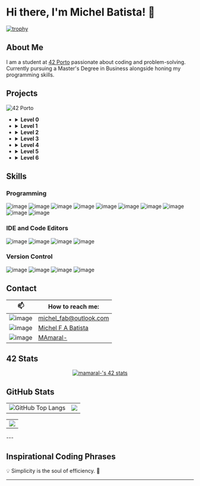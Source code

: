 # Hi there, I'm Michel Batista! 👋

[![trophy](https://github-profile-trophy.vercel.app/?username=micchelfab&column=-1&theme=gruvbox&no-bg=true&no-frame=true)](https://github.com/ryo-ma/github-profile-trophy)

## About Me

I am a student at [42 Porto](https://www.42porto.com/) passionate about coding and problem-solving. Currently pursuing a Master's Degree in Business alongside honing my programming skills.

## Projects

<summary> <img src="https://img.shields.io/badge/porto-000000?style=for-the-badge&logo=42&logoColor=white" alt="42 Porto"></summary>
    <ul>
      <li>
        <details>
          <summary> <b>Level 0</b></summary>
          - <a href="https://github.com/MicchelFAB/42Porto-lvl_0_libft">Libft</a>    
        </details>
      </li>
      <li>
        <details>
          <summary> <b>Level 1</b></summary>
          - <a href="https://github.com/MicchelFAB/42Porto_lvl_1_ft_printf">ft_printf</a></br>
          - <a href="https://github.com/MicchelFAB/42Porto-lvl_1_get_next_line">get_next_line</a></br>
        </details>
      </li>
      <li>
        <details>
          <summary> <b>Level 2</b></summary>
          - <a href="https://github.com/MicchelFAB/42Porto-lvl_2_minitalk">minitalk</a></br>
          - <a href="https://github.com/MicchelFAB/42Porto-lvl_2_push_swap">push_swap</a></br>
          - <a href="https://github.com/MicchelFAB/42Porto-lvl_2_so_long">so_long</a></br>
        </details>
      </li>
      <li>
        <details>
          <summary> <b>Level 3</b></summary>
          - <a href="https://github.com/MicchelFAB/42Porto-lvl_3_minishell">Minishell</a></br>
          - <a href="https://github.com/MicchelFAB/42Porto-lvl_3_philosophers">Philosophers</a></br>
        </details>
      </li>
      <li>
        <details>
          <summary> <b>Level 4</b></summary>
          - <a href="https://github.com/MicchelFAB/42Porto-lvl_4_CPP_Piscine">CPP Piscine 00-04 </a></br>
          - <a href="https://github.com/MicchelFAB/42Porto-lvl_4_miniRT">MiniRT </a></br>
          - <a href="https://github.com/MicchelFAB/42Porto-lvl_4_netpractice">Netpractice </a></br>
        </details>
      </li>
    <li>
      <details>
      <summary> <b>Level 5</b></summary>
      - <a href="https://github.com/MicchelFAB/42Porto-lvl_5_CPP_Piscine">CPP Piscine 05-09 </a></br>
      - <a href="https://github.com/MicchelFAB/42Porto-lvl_5_Inception">Inception </a></br>
      - <a href="https://github.com/MicchelFAB/42Porto-lvl_5_ft_irc">ft_IRC </a></br>
      </details>
    </li>
    <li>
      <details>
      <summary> <b>Level 6</b></summary>
      <!-- - <a href="https://github.com/MicchelFAB/42Porto-lvl_6_ft_transcendence">ft_Transcendence </a></br> -->
      </details>
    </ul>

## Skills

### Programming

![image](https://img.shields.io/badge/C-00599C?style=for-the-badge&logo=c&logoColor=white)
![image](https://img.shields.io/badge/C%2B%2B-00599C?style=for-the-badge&logo=c%2B%2B&logoColor=white)
![image](https://img.shields.io/badge/gnubash-4EAA25?style=for-the-badge&logo=gnubash&logoColor=white)
![image](https://img.shields.io/badge/docker-2496ED?style=for-the-badge&logo=docker&logoColor=white)
![image](https://img.shields.io/badge/Django-092E20?style=for-the-badge&logo=django&logoColor=white)
![image](https://img.shields.io/badge/Python-3776AB?style=for-the-badge&logo=python&logoColor=white)
![image](https://img.shields.io/badge/Javascript-F7DF1E?style=for-the-badge&logo=javascript&logoColor=black)
![image](https://img.shields.io/badge/HTML5-E34F26?style=for-the-badge&logo=html5&logoColor=white)
![image](https://img.shields.io/badge/CSS3-1572B6?style=for-the-badge&logo=css3&logoColor=white)
![image](https://img.shields.io/badge/Markdown-000000?style=for-the-badge&logo=markdown&logoColor=white)


### IDE and Code Editors
![image](https://img.shields.io/badge/vscode-007ACC?style=for-the-badge&logo=visualstudiocode&logoColor=navy)
![image](https://img.shields.io/badge/sublime-FF9800?style=for-the-badge&logo=sublimetext&logoColor=white)
![image](https://img.shields.io/badge/notepad++-90E59A?style=for-the-badge&logo=notepadplusplus&logoColor=black)
![image](https://img.shields.io/badge/atom-66595C?style=for-the-badge&logo=atom&logoColor=white)

### Version Control
![image](https://img.shields.io/badge/github-181717?style=for-the-badge&logo=github&logoColor=white)
![image](https://img.shields.io/badge/pages-181717?style=for-the-badge&logo=githubpages&logoColor=white)
![image](https://img.shields.io/badge/copilot-181717?style=for-the-badge&logo=githubcopilot&logoColor=white)
![image](https://img.shields.io/badge/gitlab-FCA121?style=for-the-badge&logo=gitlab&logoColor=white)



<!--
![image](https://img.shields.io/badge/Rust-black?style=for-the-badge&logo=rust&logoColor=#E57324)
![image](https://img.shields.io/badge/Go-00ADD8?style=for-the-badge&logo=go&logoColor=white)
### Cloud & DevOps

![image](https://img.shields.io/badge/Amazon_AWS-FF9900?style=for-the-badge&logo=amazonaws&logoColor=white)
![image](https://img.shields.io/badge/Terraform-7B42BC?style=for-the-badge&logo=terraform&logoColor=white)
![image](https://img.shields.io/badge/Docker-2CA5E0?style=for-the-badge&logo=docker&logoColor=white)
![image](https://img.shields.io/badge/kubernetes-326ce5.svg?&style=for-the-badge&logo=kubernetes&logoColor=white)
-->
## Contact


|📫 | How to reach me: |
|----------------------|--|
| ![image](https://img.shields.io/badge/email-ffffff?style=for-the-badge&logo=maildotru&logoColor=black) | [michel_fab@outlook.com](mailto:michel_fab@outlook.com)  |
|![image](https://img.shields.io/badge/linkedin-0A66C2?style=for-the-badge&logo=linkedin&logoColor=white) |[Michel F A Batista](www.linkedin.com/in/michel-f-a-batista-9ab3092ab) |
| ![image](https://img.shields.io/badge/profile-ffffff?style=for-the-badge&logo=42&logoColor=black) |[MAmaral-](https://profile.intra.42.fr/users/mamaral-)|

## 42 Stats

<p align="center">
	<a href="https://profile.intra.42.fr/users/mamaral-"><img src="https://badge.mediaplus.ma/darkgray/mamaral-" alt="mamaral-'s 42 stats" />
	</a>
</p>

## GitHub Stats
<table style="border: none;">
  <tr>
    <td style="border: none;">
      <img src="https://github-readme-stats.vercel.app/api?username=micchelfab&show_icons=true&hide_border=true&hide_title=true" alt="GitHub Top Langs" style="border: none;" />
    </td>
    <td style="border: none;">
      <img src="https://github-readme-stats.vercel.app/api/top-langs/?username=micchelfab&hide_border=true&include_all_commits=false&count_private=false&layout=compact" style="border: none;"/>
    </td>
</table>
<table style="border: none;" align="center" >
	<td style="border: none;">
      <img src="https://streak-stats.demolab.com?user=micchelfab&hide_border=true" style="border: none;"/>
    </td>
  </tr>
</table>
---

## Inspirational Coding Phrases

<p id="inspirational-phrase">💡 Simplicity is the soul of efficiency. 🌟</p>

---
